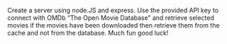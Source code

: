 Create a server using node.JS and express.  Use the provided API key to connect with OMDb “The Open Movie Database” and retrieve selected movies if the movies have been downloaded then retrieve them from the cache and not from the database.  Much fun good luck!